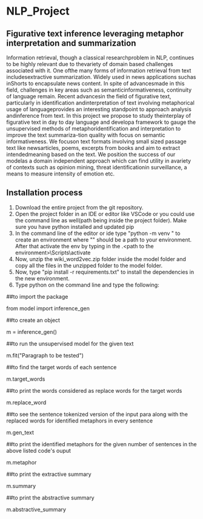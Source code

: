 # NLP_Project
## Figurative text inference leveraging metaphor interpretation and summarization

Information  retrieval,  though  a  classical  researchproblem  in  NLP,  continues  to  be  highly  relevant  due  to  thevariety  of  domain  based  challenges  associated  with  it.  One  ofthe   many   forms   of   information   retrieval   from   text   includesextractive summarization. Widely used in news applications suchas  inShorts  to  encapsulate  news  content.  In  spite  of  advancesmade  in  this  field,  challenges  in  key  areas  such  as  semanticinformativeness, continuity of language remain. Recent advancesin  the  field  of  figurative  text,  particularly  in  identification  andinterpretation  of  text  involving  metaphorical  usage  of  languageprovides  an  interesting  standpoint  to  approach  analysis  andinference  from  text.  In  this  project  we  propose  to  study  theinterplay  of  figurative  text  in  day  to  day  language  and  developa  framework  to  gauge  the  unsupervised  methods  of  metaphoridentification and interpretation to improve the text summariza-tion  quality  with  focus  on  semantic  informativeness.  We  focuson  text  formats  involving  small  sized  passage  text  like  newsarticles, poems, excerpts from books and aim to extract intendedmeaning based on the text. We position the success of our modelas  a  domain  independent  approach  which  can  find  utility  in  avariety  of  contexts  such  as  opinion  mining,  threat  identificationin  surveillance,  a  means  to  measure  intensity  of  emotion  etc.


## Installation process

1) Download the entire project from the git repository.
2) Open the project folder in an IDE or editor like VSCode or you could use the command line as well(path being inside the project folder). Make sure you have python installed and updated pip
3) In the command line of the editor or ide type "python -m venv <path to the environment>" to create an environment where "<path to the environment>" should be a path to your environment. After that activate the env by typing in the .\<path to the environment>\Scripts\activate
4) Now, unzip the wiki_word2vec.zip folder inside the model folder and copy all the files in the unzipped folder to the model folder.
5) Now, type "pip install -r requirements.txt" to install the dependencies in the new environment.
6) Type python on the command line and type the following:

##to import the package

from model import inference_gen

##to create an object

m = inference_gen()

##to run the unsupervised model for the given text

m.fit("Paragraph to be tested")

##to find the target words of each sentence

m.target_words

##to print the words considered as replace words for the target words

m.replace_word

##to see the sentence tokenized version of the input para along with the replaced words for identified metaphors in every sentence

m.gen_text

##to print the identified metaphors for the given number of sentences in the above listed code's ouput

m.metaphor

##to print the extractive summary

m.summary

##to print the abstractive summary

m.abstractive_summary